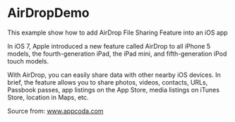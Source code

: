 AirDropDemo
===========

This example show how to add AirDrop File Sharing Feature into an iOS app

In iOS 7, Apple introduced a new feature called AirDrop to all iPhone 5 models, 
the fourth-generation iPad, the iPad mini, and fifth-generation iPod touch models. 

With AirDrop, you can easily share data with other nearby iOS devices. In brief, 
the feature allows you to share photos, videos, contacts, URLs, Passbook passes, 
app listings on the App Store, media listings on iTunes Store, location in Maps, etc.

Source from: www.appcoda.com
